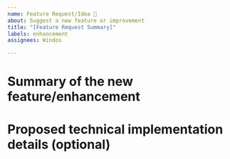 ```yaml
---
name: Feature Request/Idea 🚀
about: Suggest a new feature or improvement
title: "[Feature Request Summary]"
labels: enhancement
assignees: Windos

---
```


# Summary of the new feature/enhancement

<!--
A clear and concise description of what the problem is that the new feature would solve.
Try formulating it in user story style (if applicable):
'As a user I want X so that Y.' with X being the being the action and Y being the value of the action.
-->

# Proposed technical implementation details (optional)

<!--
A clear and concise description of what you want to happen.
Consider providing an example PowerShell experience with expected result.
-->
